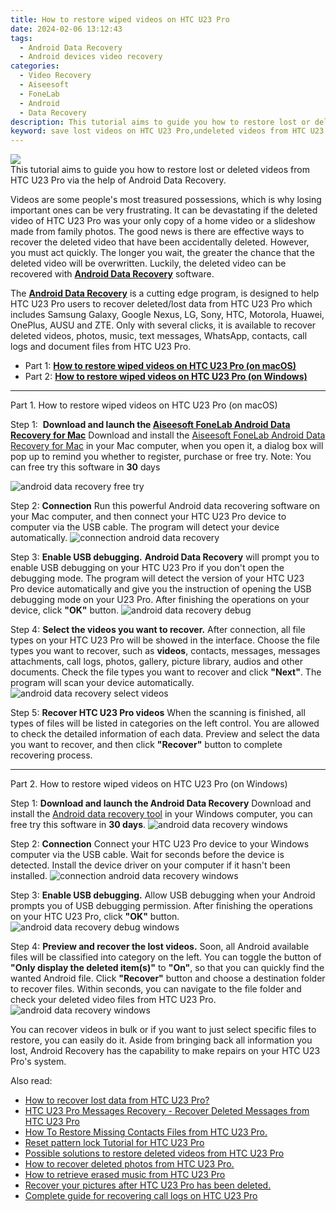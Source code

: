 ```yaml
---
title: How to restore wiped videos on HTC U23 Pro
date: 2024-02-06 13:12:43
tags: 
  - Android Data Recovery
  - Android devices video recovery
categories: 
  - Video Recovery
  - Aiseesoft
  - FoneLab
  - Android
  - Data Recovery
description: This tutorial aims to guide you how to restore lost or deleted videos from HTC U23 Pro via the help of Android Data Recovery.
keyword: save lost videos on HTC U23 Pro,undeleted videos from HTC U23 Pro,broken HTC U23 Pro videos recovery solution,recover lost videos from HTC U23 Pro,Regain missing videos on HTC U23 Pro,HTC U23 Pro videos recovery,how to get back deleted video HTC U23 Pro phone,recover deleted video 2018 for HTC U23 Pro,HTC U23 Pro video deleted itself,lost all video in HTC U23 Pro again,HTC U23 Pro data recovery,HTC U23 Pro all video delete
---
```


<img src="https://img0mobiles.techidaily.com/images/best-assets/devices/htc/htc-u23-pro/1.jpg" class="atpl-imgstyle"  />

<div class="atpl-content atpl-for-fonelab-android recover-video">

<div class="atpl-post-description-part-1">
This tutorial aims to guide you how to restore lost or deleted videos from HTC U23 Pro via the help of Android Data Recovery.
</div>

<div class="atpl-post-description-part-2">
<div class="tpl-content-sub-paragraph-normal">
    <p>
        Videos are some people's most treasured possessions, which is why losing important ones can be very frustrating. It can be devastating if the deleted video of HTC U23 Pro was your only copy of a home video or a slideshow made from family photos. The good news is there are effective ways to recover the deleted video that have been accidentally deleted. However, you must act quickly. The longer you wait, the greater the chance that the deleted video will be overwritten. Luckily, the deleted video can be recovered with <a href="https://tools.techidaily.com/aiseesoft-android-data-recovery/" target="_blank" rel="noopener"><strong>Android Data Recovery</strong></a> software.
    </p>
</div>

</div>

<div class="atpl-post-description-part-3">
<div class="tpl-content-sub-paragraph-normal">
    <p>
        The <a href="https://tools.techidaily.com/aiseesoft-android-data-recovery/" target="_blank" rel="noopener"><strong>Android Data Recovery</strong></a> is a cutting edge program, is designed to help HTC U23 Pro users to recover deleted/lost data from HTC U23 Pro which includes Samsung Galaxy, Google Nexus, LG, Sony, HTC, Motorola, Huawei, OnePlus, AUSU and ZTE. Only with several clicks, it is available to recover deleted videos, photos, music, text messages, WhatsApp, contacts, call logs and document files from HTC U23 Pro.
    </p>
</div>
</div>

<ul>
  <li>Part 1: <strong><a href="#p1"> How to restore wiped videos on HTC U23 Pro  (on macOS)</a></strong></li>
  <li>Part 2: <strong><a href="#p2"> How to restore wiped videos on HTC U23 Pro  (on Windows)</a></strong></li>
</ul>

<!-- Part 1 -->
<a id="p1" name="p1" ></a><hr>

<div>
  <span class="atpl-step-part-style">Part 1. How to restore wiped videos on HTC U23 Pro (on macOS)</span>
</div>  

<span class="atpl-stepstyle-a"><span>Step 1: </span></span> <strong>Download and launch the <a href="https://tools.techidaily.com/aiseesoft-android-data-recovery-for-mac/" target="_blank" rel="noopener">Aiseesoft FoneLab Android Data Recovery for Mac</a></strong>
Download and install the <a href="https://tools.techidaily.com/aiseesoft-android-data-recovery-for-mac/" target="_blank" rel="noopener">Aiseesoft FoneLab Android Data Recovery for Mac</a> in your Mac computer, when you open it, a dialog box will pop up to remind you whether to register, purchase or free try.
Note: You can free try this software in <strong>30</strong> days

<img src="https://tools.techidaily.com/images/apps/aiseesoft/android-data-recovery/mac-free-try.png" class="atpl-imgstyle" alt="android data recovery free try" />

<span class="atpl-stepstyle-a"><span>Step 2: </span></span> <strong>Connection</strong>
Run this powerful Android data recovering software on your Mac computer, and then connect your HTC U23 Pro device to computer via the USB cable. The program will detect your device automatically.
<img src="https://tools.techidaily.com/images/apps/aiseesoft/android-data-recovery/mac-connection-interface.jpg" class="atpl-imgstyle" alt="connection android data recovery" />

<span class="atpl-stepstyle-a"><span>Step 3: </span></span> <strong>Enable USB debugging.</strong>
<strong>Android Data Recovery</strong> will prompt you to enable USB debugging on your HTC U23 Pro if you don't open the debugging mode. The program will detect the version of your HTC U23 Pro device automatically and give you the instruction of opening the USB debugging mode on your U23 Pro. After finishing the operations on your device, click <strong>"OK"</strong> button.
<img src="https://tools.techidaily.com/images/apps/aiseesoft/android-data-recovery/mac-android-usb-debug.jpg"  class="atpl-imgstyle" alt="android data recovery debug" />

<span class="atpl-stepstyle-a"><span>Step 4: </span></span> <strong>Select the videos you want to recover.</strong>
After connection, all file types on your HTC U23 Pro will be showed in the interface. Choose the file types you want to recover, such as <strong>videos</strong>, contacts, messages, messages attachments, call logs, photos, gallery, picture library,  audios and other documents. Check the file types you want to recover and click <b>"Next"</b>. The program will scan your device automatically.
<img src="https://tools.techidaily.com/images/apps/aiseesoft/android-data-recovery/mac-choose-type-videos.jpg" class="atpl-imgstyle" alt="android data recovery select videos" />

<span class="atpl-stepstyle-a"><span>Step 5: </span></span> <strong>Recover HTC U23 Pro videos</strong>
When the scanning is finished, all types of files will be listed in categories on the left control. You are allowed to check the detailed information of each data. Preview and select the data you want to recover, and then click <b>"Recover"</b> button to complete recovering process.


<a id="p2" name="p2"></a><hr>

<!-- Part 2 -->
<div>
<span class="atpl-step-part-style">Part 2. How to restore wiped videos on HTC U23 Pro (on Windows)</span>
</div>

<span class="atpl-stepstyle-a"><span>Step 1: </span></span> <strong>Download and launch the Android Data Recovery</strong>
Download and install the <a href="https://tools.techidaily.com/aiseesoft-android-data-recovery-for-win/" target="_blank" rel="noopener">Android data recovery tool</a> in your Windows computer, you can free try this software in <b>30 days</b>.
<img src="https://tools.techidaily.com/images/apps/aiseesoft/android-data-recovery/win-start-interface.png"  class="atpl-imgstyle" alt="android data recovery windows" />

<span class="atpl-stepstyle-a"><span>Step 2: </span></span> <strong>Connection</strong>
Connect your HTC U23 Pro device to your Windows computer via the USB cable. Wait for seconds before the device is detected. Install the device driver on your computer if it hasn't been installed.
<img src="https://tools.techidaily.com/images/apps/aiseesoft/android-data-recovery/win-connection-interface.png" class="atpl-imgstyle" alt="connection android data recovery windows" />

<span class="atpl-stepstyle-a"><span>Step 3: </span></span> <strong>Enable USB debugging.</strong>
Allow USB debugging when your Android prompts you of USB debugging permission. After finishing the operations on your HTC U23 Pro, click <b>"OK"</b> button.
<img src="https://tools.techidaily.com/images/apps/aiseesoft/android-data-recovery/win-android-usb-debug.png" class="atpl-imgstyle" alt="android data recovery debug windows" />

<span class="atpl-stepstyle-a"><span>Step 4: </span></span> <strong>Preview and recover the lost videos.</strong>
Soon, all Android available files will be classified into category on the left. You can toggle the button of <b>"Only display the deleted item(s)"</b> to <b>"On"</b>, so that you can quickly find the wanted Android file. Click <b>"Recover"</b> button and choose a destination folder to recover files. Within seconds, you can navigate to the file folder and check your deleted video files from HTC U23 Pro.
<img src="https://tools.techidaily.com/images/apps/aiseesoft/android-data-recovery/win-recover-videos.jpg" class="atpl-imgstyle" alt="android data recovery windows" />

<div class="atpl-post-description-part-4">
<div class="tpl-content-sub-paragraph-normal">
    <p>
        You can recover videos in bulk or if you want to just select specific files to restore, you can easily do it. Aside from bringing back all information you lost, Android Recovery has the capability to make repairs on your HTC U23 Pro's system.
    </p>
</div>
</div>

<ins class="adsbygoogle"
     style="display:block"
     data-ad-client="ca-pub-7571918770474297"
     data-ad-slot="8358498916"
     data-ad-format="auto"
     data-full-width-responsive="true"></ins>

<span class="atpl-alsoreadstyle">Also read:</span>
<div><ul>
<li><a href="/how-to-recover-lost-data-from-htc-u23-pro-by-fonelab-android-recover-data/" target="_blank" rel="noopener"><u>How to recover lost data from HTC U23 Pro?</u></a></li>
<li><a href="/htc-u23-pro-messages-recovery-recover-deleted-messages-from-htc-u23-pro-by-fonelab-android-recover-messages/" target="_blank" rel="noopener"><u>HTC U23 Pro Messages Recovery - Recover Deleted Messages from HTC U23 Pro</u></a></li>
<li><a href="/how-to-restore-missing-contacts-files-from-htc-u23-pro-by-fonelab-android-recover-contacts/" target="_blank" rel="noopener"><u>How To  Restore Missing Contacts Files from HTC U23 Pro.</u></a></li>
<li><a href="/reset-pattern-lock-tutorial-for-htc-u23-pro-by-drfone-android-unlock-android-unlock/" target="_blank" rel="noopener"><u>Reset pattern lock Tutorial for HTC U23 Pro</u></a></li>
<li><a href="/possible-solutions-to-restore-deleted-videos-from-htc-u23-pro-by-fonelab-android-recover-video/" target="_blank" rel="noopener"><u>Possible solutions to restore deleted videos from HTC U23 Pro</u></a></li>
<li><a href="/how-to-recover-deleted-photos-from-htc-u23-pro-by-fonelab-android-recover-photos/" target="_blank" rel="noopener"><u>How to recover deleted photos from HTC U23 Pro.</u></a></li>
<li><a href="/how-to-retrieve-erased-music-from-htc-u23-pro-by-fonelab-android-recover-music/" target="_blank" rel="noopener"><u>How to retrieve erased music from HTC U23 Pro</u></a></li>
<li><a href="/recover-your-pictures-after-htc-u23-pro-has-been-deleted-by-fonelab-android-recover-pictures/" target="_blank" rel="noopener"><u>Recover your pictures after HTC U23 Pro has been deleted.</u></a></li>
<li><a href="/complete-guide-for-recovering-call-logs-on-htc-u23-pro-by-fonelab-android-recover-call-logs/" target="_blank" rel="noopener"><u>Complete guide for recovering call logs on HTC U23 Pro</u></a></li>
</ul></div>

</div>
